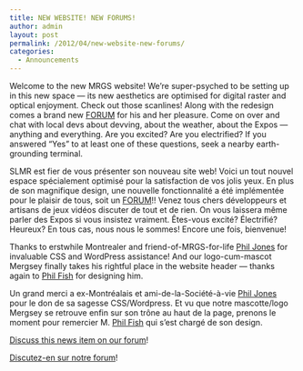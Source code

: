 ```yaml
---
title: NEW WEBSITE! NEW FORUMS!
author: admin
layout: post
permalink: /2012/04/new-website-new-forums/
categories:
  - Announcements
---
```


Welcome to the new MRGS website!
We&#8217;re super-psyched to be setting up in this new space &#8212; its new aesthetics are optimised for digital raster and optical enjoyment. Check out those scanlines!
Along with the redesign comes a brand new [FORUM](http://oldforum.mrgs.ca/) for his and her pleasure. Come on over and chat with local devs about devving, about the weather, about the Expos &#8212; anything and everything.
Are you excited? Are you electrified? If you answered &#8220;Yes&#8221; to at least one of these questions, seek a nearby earth-grounding terminal.

SLMR est fier de vous présenter son nouveau site web!
Voici un tout nouvel espace spécialement optimisé pour la satisfaction de vos jolis yeux.
En plus de son magnifique design, une nouvelle fonctionnalité a été implémentée pour le plaisir de tous, soit un [FORUM](http://oldforum.mrgs.ca/)!! Venez tous chers développeurs et artisans de jeux vidéos discuter de tout et de rien. On vous laissera même parler des Expos si vous insistez vraiment.
Êtes-vous excité? Électrifié? Heureux? En tous cas, nous nous le sommes! Encore une fois, bienvenue!








Thanks to erstwhile Montrealer and friend-of-MRGS-for-life [Phil Jones](http://www.philippejones.com/) for invaluable CSS and WordPress assistance! And our logo-cum-mascot Mergsey finally takes his rightful place in the website header &#8212; thanks again to [Phil Fish](http://polytroncorporation.com/) for designing him.</a>
 
Un grand merci a ex-Montréalais et ami-de-la-Société-à-vie [Phil Jones](http://www.philippejones.com/) pour le don de sa sagesse CSS/Wordpress. Et vu que notre mascotte/logo Mergsey se retrouve enfin sur son trône au haut de la page, prenons le moment pour remercier M. [Phil Fish](http://polytroncorporation.com/) qui s&#8217;est chargé de son design.






 [Discuss this news item on our forum](http://oldforum.mrgs.ca/index.php/topic,9.0.html)!








 [Discutez-en sur notre forum](http://oldforum.mrgs.ca/index.php/topic,9.0.html)!










